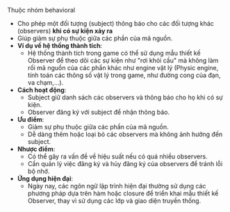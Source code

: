 Thuộc nhóm behavioral

- Cho phép một đối tượng (subject) thông báo cho các đối tượng khác (observers) **khi có sự kiện xảy ra**
- Giúp giảm sự phụ thuộc giữa các phần của mã nguồn.
- **Ví dụ về hệ thống thành tích**:
    - Hệ thống thành tích trong game có thể sử dụng mẫu thiết kế Observer để theo dõi các sự kiện như "rơi khỏi cầu" mà không làm rối mã nguồn của các phần khác như engine vật lý (Physic engine, tính toán các thông số vật lý trong game, như đường cong của đạn, va chạm,...).
- **Cách hoạt động**:
    - Subject giữ danh sách các observers và thông báo cho họ khi có sự kiện.
    - Observer đăng ký với subject để nhận thông báo.
- **Ưu điểm**:
    - Giảm sự phụ thuộc giữa các phần của mã nguồn.
    - Dễ dàng thêm hoặc loại bỏ các observers mà không ảnh hưởng đến subject.
- **Nhược điểm**:
    - Có thể gây ra vấn đề về hiệu suất nếu có quá nhiều observers.
    - Cần quản lý việc đăng ký và hủy đăng ký của observers để tránh lỗi bộ nhớ.
- **Ứng dụng hiện đại**:
    - Ngày nay, các ngôn ngữ lập trình hiện đại thường sử dụng các phương pháp dựa trên hàm hoặc closure để triển khai mẫu thiết kế Observer, thay vì sử dụng các lớp và giao diện truyền thống.

